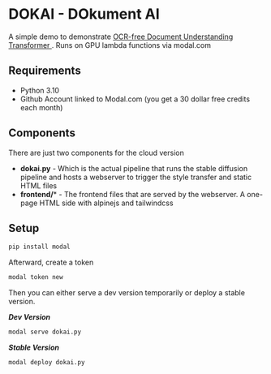 # DOKAI - DOkument AI

A simple demo to demonstrate [OCR-free Document Understanding Transformer
](https://arxiv.org/abs/2111.15664). Runs on GPU lambda functions via modal.com


## Requirements

- Python 3.10
- Github Account linked to Modal.com (you get a 30 dollar free credits each month)

## Components

There are just two components for the cloud version
* **dokai.py** - Which is the actual pipeline that runs the stable diffusion pipeline and hosts a webserver to trigger the style transfer and static HTML files
* **frontend/*** - The frontend files that are served by the webserver. A one-page HTML side with alpinejs and tailwindcss

## Setup

```bash
pip install modal
```

Afterward, create a token

```bash
modal token new
```

Then you can either serve a dev version temporarily or deploy a stable version.

***Dev Version***


```bash
modal serve dokai.py
```

***Stable Version***

```bash
modal deploy dokai.py
```